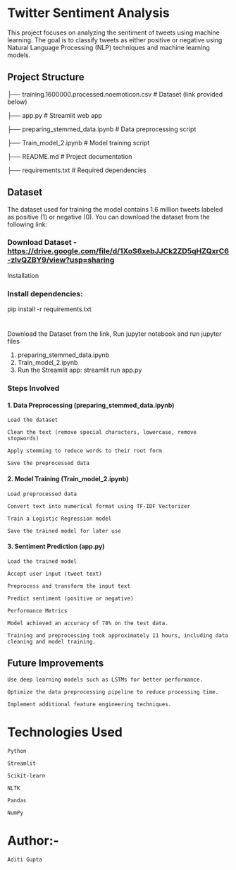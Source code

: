 # Twitter Sentiment Analysis

This project focuses on analyzing the sentiment of tweets using machine learning. The goal is to classify tweets as either positive or negative using Natural Language Processing (NLP) techniques and machine learning models.

## Project Structure

├── training.1600000.processed.noemoticon.csv  # Dataset (link provided below)

├── app.py                                     # Streamlit web app

├── preparing_stemmed_data.ipynb               # Data preprocessing script

├── Train_model_2.ipynb                        # Model training script

├── README.md                                  # Project documentation

├── requirements.txt                           # Required dependencies


## Dataset

The dataset used for training the model contains 1.6 million tweets labeled as positive (1) or negative (0). You can download the dataset from the following link:

### Download Dataset - https://drive.google.com/file/d/1XoS6xebJJCk2ZD5qHZQxrC6-zlvQZBY9/view?usp=sharing

Installation

### Install dependencies:

pip install -r requirements.txt

# 
Download the Dataset from the link,
Run jupyter notebook and run jupyter files
1. preparing_stemmed_data.ipynb
2. Train_model_2.ipynb
3. Run the Streamlit app:
     streamlit run app.py

### Steps Involved

#### 1. Data Preprocessing (preparing_stemmed_data.ipynb)

    Load the dataset
    
    Clean the text (remove special characters, lowercase, remove stopwords)
    
    Apply stemming to reduce words to their root form
    
    Save the preprocessed data

#### 2. Model Training (Train_model_2.ipynb)

    Load preprocessed data
    
    Convert text into numerical format using TF-IDF Vectorizer
    
    Train a Logistic Regression model
    
    Save the trained model for later use

#### 3. Sentiment Prediction (app.py)

    Load the trained model
    
    Accept user input (tweet text)
    
    Preprocess and transform the input text
    
    Predict sentiment (positive or negative)
    
    Performance Metrics
    
    Model achieved an accuracy of 78% on the test data.
    
    Training and preprocessing took approximately 11 hours, including data cleaning and model training.

## Future Improvements

    Use deep learning models such as LSTMs for better performance.
    
    Optimize the data preprocessing pipeline to reduce processing time.
    
    Implement additional feature engineering techniques.

# Technologies Used

    Python
    
    Streamlit
    
    Scikit-learn
    
    NLTK
    
    Pandas
    
    NumPy

# Author:- 
    Aditi Gupta
